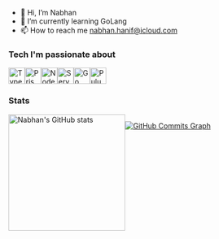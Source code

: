 - 👋 Hi, I’m Nabhan
- 🌱 I’m currently learning GoLang
- 📫 How to reach me <nabhan.hanif@icloud.com>

### Tech I'm passionate about
<div style="display: flex;">
  <a href="https://www.typescriptlang.org"><img src="https://raw.githubusercontent.com/danielcranney/readme-generator/main/public/icons/skills/typescript-colored.svg" width="32" height="32" alt="Typescript" /></a>
  <a href="https://prisma.io"><img src="https://www.prisma.io/images/favicon-32x32.png" width="32" height="32" alt="Prisma" /></a>
<a href="https://nodejs.org"><img src="https://nodejs.org/favicon.ico" width="32" height="32" alt="Node.js" /></a>
<a href="https://serverless.com"><img src="https://assets-global.website-files.com/60acbb950c4d6606963e1fed/60ffa106b035c8bc6a4b210e_favicon%20(1).png" width="32" height="32" alt="Serverless Framework" /></a>
<a href="https://go.dev"><img src="https://go.dev/favicon.ico" width="32" height="32" alt="Go" /></a>
<a href="https://pulumi.com"><img src="https://pulumi.com/images/favicon.ico" width="32" height="32" alt="Pulumi" /></a>
</div>

### Stats

<div style="display: flex;"> 
  <img src="https://github-readme-stats-six-sigma-78.vercel.app/api?username=nabhanh&show_icons=true&hide=&count_private=true&title_color=0891b2&text_color=e4e4e7&icon_color=0891b2&bg_color=3f3f46&hide_border=true&show_icons=true" alt="Nabhan's GitHub stats" height="229" />
    

<a href="http://www.github.com/nabhanh"><img src="https://github-readme-activity-graph.vercel.app/graph?username=nabhanh&theme=react-dark&hide_border=true&custom_title=GitHub%20Commits%20Graph" alt="GitHub Commits Graph" /></a>
</div>

<!---
nabhanh/nabhanh is a ✨ special ✨ repository because its `README.md` (this file) appears on your GitHub profile.
You can click the Preview link to take a look at your changes.
--->
